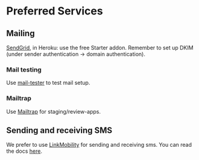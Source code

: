 # Preferred Services

## Mailing
[SendGrid](https://sendgrid.com/), in Heroku: use the free Starter addon.
Remember to set up DKIM (under sender authentication -> domain authentication).

### Mail testing
Use [mail-tester](https://www.mail-tester.com) to test mail setup.

### Mailtrap
Use [Mailtrap](https://mailtrap.io) for staging/review-apps.

## Sending and receiving SMS
We prefer to use [LinkMobility](https://www.linkmobility.com/) for sending and receiving sms.
You can read the docs [here](https://linkmobility.atlassian.net/wiki/spaces/COOL/pages/26017821/LINK+Mobility+DK+Rest+API+v2).
